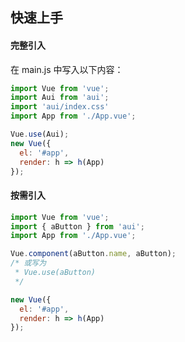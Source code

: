 ## 快速上手
#### 完整引入

在 main.js 中写入以下内容：

```javascript
import Vue from 'vue';
import Aui from 'aui';
import 'aui/index.css'
import App from './App.vue';

Vue.use(Aui);
new Vue({
  el: '#app',
  render: h => h(App)
});
```


#### 按需引入
```javascript
import Vue from 'vue';
import { aButton } from 'aui';
import App from './App.vue';

Vue.component(aButton.name, aButton);
/* 或写为
 * Vue.use(aButton)
 */

new Vue({
  el: '#app',
  render: h => h(App)
});
```